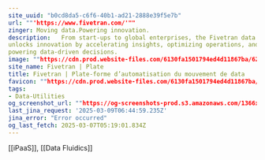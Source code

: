 ```yaml
---
site_uuid: "b0cd8da5-c6f6-40b1-ad21-2888e39f5e7b"
url: ""'https://www.fivetran.com/'""
zinger: Moving data.Powering innovation.
description:   From start-ups to global enterprises, the Fivetran data movement platform
unlocks innovation by accelerating insights, optimizing operations, and
powering data-driven decisions.
image: ""https://cdn.prod.website-files.com/6130fa1501794ed4d11867ba/6267492360c41b79149c466a_fivetran_OGI.png""
site_name: Fivetran | Plate
title: Fivetran | Plate-forme d’automatisation du mouvement de data
favicon: ""https://cdn.prod.website-files.com/6130fa1501794ed4d11867ba/6157393b4dfeb61275ec8f97_color.png""
tags:
- Data-Utilities
og_screenshot_url: ""https://og-screenshots-prod.s3.amazonaws.com/1366x768/80/false/fc9525a0befd2e4bfd611b55b9bb545e68055b53fee17a8b811893cc3ee3dc8e.jpeg""
last_jina_request: '2025-03-09T06:44:59.235Z'
jina_error: "Error occurred"
og_last_fetch: 2025-03-07T05:19:01.834Z
---
```

[[iPaaS]], [[Data Fluidics]]




